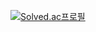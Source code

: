 [![Solved.ac프로필](http://mazassumnida.wtf/api/generate_badge?boj=whquddn55)](https://solved.ac/whquddn55)


